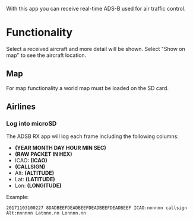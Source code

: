 With this app you can receive real-time ADS-B used for air traffic control.

# Functionality
Select a received aircraft and more detail will be shown. Select "Show on map" to see the aircraft location.

## Map
For map functionality a world map must be loaded on the SD card.

## Airlines

### Log into microSD
The ADSB RX app will log each frame including the following columns:

* **(YEAR MONTH DAY HOUR MIN SEC)**
* **(RAW PACKET IN HEX)**
* ICAO: **(ICAO)**
* **(CALLSIGN)**
* Alt: **(ALTITUDE)**
* Lat: **(LATITUDE)**
* Lon: **(LONGITUDE)**

Example:

`20171103100227 8DADBEEFDEADBEEFDEADBEEFDEADBEEF ICAO:nnnnnn callsign Alt:nnnnnn Latnnn.nn Lonnnn.nn`